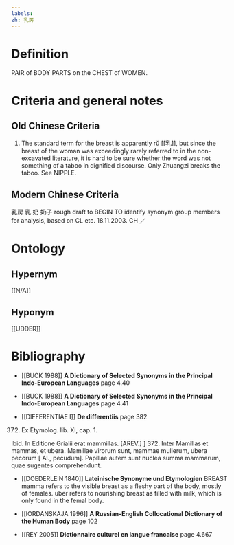 ```yaml
---
labels: 
zh: 乳房
---
```


# Definition
PAIR of BODY PARTS on the CHEST of WOMEN.
# Criteria and general notes
## Old Chinese Criteria
1. The standard term for the breast is apparently rǔ [[乳]], but since the breast of the woman was exceedingly rarely referred to in the non-excavated literature, it is hard to be sure whether the word was not something of a taboo in dignified discourse. Only Zhuangzi breaks the taboo. See NIPPLE.
## Modern Chinese Criteria
乳房
乳
奶
奶子
rough draft to BEGIN TO identify synonym group members for analysis, based on CL etc. 18.11.2003. CH ／
# Ontology

## Hypernym
[[N/A]]
## Hyponym
[[UDDER]]
# Bibliography
- [[BUCK 1988]]
**A Dictionary of Selected Synonyms in the Principal Indo-European Languages** page 4.40

- [[BUCK 1988]]
**A Dictionary of Selected Synonyms in the Principal Indo-European Languages** page 4.41

- [[DIFFERENTIAE I]]
**De differentiis** page 382
372. Ex Etymolog. lib. XI, cap. 1.

Ibid. In Editione Grialii erat mammillas. [AREV.]
]
372. Inter Mamillas et mammas, et ubera. Mamillae virorum sunt, mammae mulierum, ubera pecorum [ Al., pecudum]. Papillae autem sunt nuclea summa mammarum, quae sugentes comprehendunt.
- [[DOEDERLEIN 1840]]
**Lateinische Synonyme und Etymologien** 
BREAST
mamma refers to the visible breast as a fleshy part of the body, mostly of females.
uber refers to nourishing breast as filled with milk, which is only found in the femal body.
- [[IORDANSKAJA 1996]]
**A Russian-English Collocational Dictionary of the Human Body** page 102

- [[REY 2005]]
**Dictionnaire culturel en langue francaise** page 4.667
